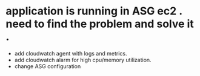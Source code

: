 # application is running in ASG ec2 . need to find the problem and solve it .
- add cloudwatch agent with logs and metrics.
- add cloudwatch alarm for high cpu/memory utilization.
- change ASG configuration 

